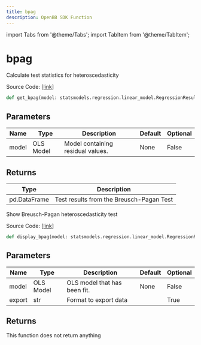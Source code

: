 ```yaml
---
title: bpag
description: OpenBB SDK Function
---
```


import Tabs from '@theme/Tabs';
import TabItem from '@theme/TabItem';

# bpag

<Tabs>
<TabItem value="model" label="Model" default>

Calculate test statistics for heteroscedasticity

Source Code: [[link](https://github.com/OpenBB-finance/OpenBBTerminal/tree/main/openbb_terminal/econometrics/regression_model.py#L561)]

```python
def get_bpag(model: statsmodels.regression.linear_model.RegressionResultsWrapper) -> pd.DataFrame
```
## Parameters

| Name | Type | Description | Default | Optional |
| ---- | ---- | ----------- | ------- | -------- |
| model | OLS Model | Model containing residual values. | None | False |

## Returns

| Type | Description |
| ---- | ----------- |
| pd.DataFrame | Test results from the Breusch-Pagan Test |



</TabItem>
<TabItem value="view" label="View">

Show Breusch-Pagan heteroscedasticity test

Source Code: [[link](https://github.com/OpenBB-finance/OpenBBTerminal/tree/main/openbb_terminal/econometrics/regression_view.py#L182)]

```python
def display_bpag(model: statsmodels.regression.linear_model.RegressionResultsWrapper, export: str = "") -> None
```
## Parameters

| Name | Type | Description | Default | Optional |
| ---- | ---- | ----------- | ------- | -------- |
| model | OLS Model | OLS model that has been fit. | None | False |
| export | str | Format to export data |  | True |

## Returns

This function does not return anything



</TabItem>
</Tabs>